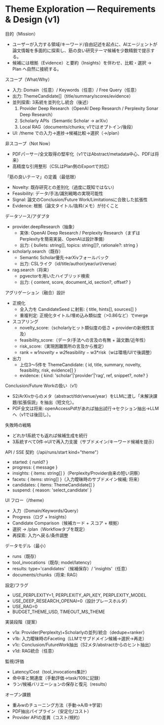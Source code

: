 # Theme Exploration — Requirements & Design (v1)

目的（Mission）
- ユーザーが入力する領域/キーワード/自由記述を起点に、AIエージェントが論文情報を多面的に探索し、筋の良い研究テーマ候補を少数精鋭で提示する。
- 候補には根拠（Evidence）と要約（Insights）を伴わせ、比較・選択 → Plan へ自然に接続する。

スコープ（What/Why）
- 入力: Domain（任意）/ Keywords（任意）/ Free Query（任意）
- 出力: ThemeCandidate[]（title/summary/scores/evidence）
- 並列探索: 3系統を並列化し統合（後述）
  1) Provider Deep Research（OpenAI Deep Research / Perplexity Sonar Deep Research）
  2) Scholarly APIs（Semantic Scholar → arXiv）
  3) Local RAG（documents/chunks; v1ではオプトイン/後段）
- UI: /theme での入力→進捗→候補比較→選択（→/plan）

非スコープ（Not Now）
- PDFパーサー/全文取得の堅牢化（v1ではAbstract/metadata中心、PDFは将来）
- 高精度な引用整形（CSLはPlan側のExportで対応）

「筋の良いテーマ」の定義（最低限）
- Novelty: 既存研究との差別化（過度に既知ではない）
- Feasibility: データ/手法/識別戦略の実現可能性
- Signal: 論文のConclusion/Future Work/Limitationsに合致した拡張性
- Evidence: 根拠（論文タイトル/抜粋/メモ）が付くこと

データソース/アダプタ
- provider.deepResearch（抽象）
  - 実体: OpenAI Deep Research / Perplexity Research（まずはPerplexityを簡易実装、OpenAIは設計準備）
  - 出力: { bullets: string[], topics: string[]?, rationale?: string }
- scholarly.search（既存）
  - Semantic Scholar優先→arXivフォールバック
  - 出力: CSLライク（id/title/author/year/url/venue）
- rag.search（将来）
  - pgvectorを用いたハイブリッド検索
  - 出力: { content, score, document_id, section?, offset? }

アグリゲーション（融合）設計
- 正規化
  - 全入力を CandidateSeed に射影: { title, hints[], sources[] }
  - 重複判定: 正規化タイトル/埋め込み類似度（>0.86など）でmerge
- スコアリング
  - novelty_score:（scholarlyヒット類似度の低さ + providerの新規性言及）
  - feasibility_score:（データ/手法への言及の有無 + 論文数/近年性）
  - risk_score:（実現困難箇所の言及から推定）
  - rank = w1*novelty + w2*feasibility − w3*risk（wは環境/UIで後調整）
- 出力
  - 上位3〜5件を ThemeCandidate: { id, title, summary, novelty, feasibility, risk, evidence[] }
  - evidence: { kind: 'scholar'|'provider'|'rag', ref, snippet?, note? }

Conclusion/Future Workの扱い（v1）
- S2/ArXivからのメタ（abstract/tldr/venue/year）をLLMに渡し「未解決課題/拡張仮説」を抽出（短文化）。
- PDF全文は将来: openAccessPdfがあれば抽出試行→セクション抽出→LLMへ（v1では後回し）。

失敗時の戦略
- どれか1系統でも返れば候補生成を続行
- 3系統すべて0件→UIで再入力支援（サブドメイン/キーワード候補を提示）

API / SSE 契約（/api/runs/start kind="theme"）
- started: { runId? }
- progress: { message }
- insights: { items: string[] }（Perplexity/Provider由来の短い洞察）
- facets: { items: string[] }（入力曖昧時のサブドメイン候補; 将来）
- candidates: { items: ThemeCandidate[] }
- suspend: { reason: 'select_candidate' }

UI フロー（/theme）
- 入力（Domain/Keywords/Query）
- Progress（ログ + Insights）
- Candidate Comparison（候補カード + スコア + 根拠）
- 選択 → /plan（Workflowタブを既定）
- 再探索: 入力へ戻る/条件調整

データモデル（最小）
- runs（既存）
- tool_invocations（既存; model/latency）
- results: type='candidates'（候補保存）/ 'insights'（任意）
- documents/chunks（将来: RAG）

設定/フラグ
- USE_PERPLEXITY=1, PERPLEXITY_API_KEY, PERPLEXITY_MODEL
- USE_DEEP_RESEARCH_OPENAI=0（設計プレースホルダ）
- USE_RAG=0
- BUDGET_THEME_USD, TIMEOUT_MS_THEME

実装段階（提案）
- v1a: Provider(Perplexity)+Scholarlyの並列/統合（dedupe+ranker）
- v1b: 入力曖昧時のFaceting（LLMでサブドメイン候補→選択→再走）
- v1c: Conclusion/FutureWork抽出（S2メタ/abstractからのヒント抽出）
- v1d: RAG統合（任意）

監視/評価
- Latency/Cost（tool_invocations集計）
- 命中率と関連度（手動評価→task/109に記録）
- ラン/候補バリエーションの保存と復元（results）

オープン課題
- 重みwのチューニング方法（手動→A/B→学習）
- PDF抽出パイプライン（安定化/コスト）
- Provider APIの差異（コスト/規約）

